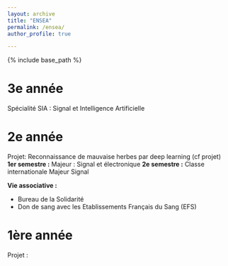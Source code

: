 ```yaml
---
layout: archive
title: "ENSEA"
permalink: /ensea/
author_profile: true

---
```


{% include base_path %}

3e année
===
Spécialité SIA : Signal et Intelligence Artificielle

2e année
===
Projet: Reconnaissance de mauvaise herbes par deep learning (cf projet)
**1er semestre :** 
Majeur : Signal et électronique
**2e semestre :**
Classe internationale 
Majeur Signal

**Vie associative :** 
- Bureau de la Solidarité
- Don de sang avec les Etablissements Français du Sang (EFS)


1ère année
===
Projet : 
